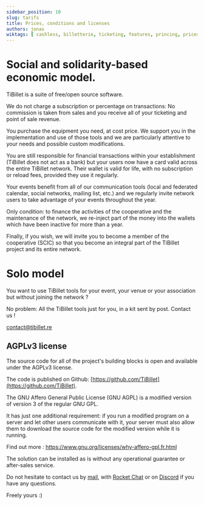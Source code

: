```yaml
---
sidebar_position: 10
slug: tarifs
title: Prices, conditions and licenses
authors: jonas
wiktags: [ cashless, billetterie, ticketing, features, princing, prices, licences ]
---
```


# Social and solidarity-based economic model.

TiBillet is a suite of free/open source software.

We do not charge a subscription or percentage on transactions: 
No commission is taken from sales and 
you receive all of your ticketing and point of sale revenue.

You purchase the equipment you need, at cost price.
We support you in the implementation and use of those tools and we are particularly attentive to your needs and possible custom modifications.

You are still responsible for financial transactions within your establishment (TiBillet does not 
act as a bank) but your users now have a card valid across the entire TiBillet network. 
Their wallet is valid for life, with no subscription or reload fees, provided they use it regularly.

Your events benefit from all of our communication tools (local and federated calendar, social networks, mailing list, etc.) and we regularly invite network users to take advantage of your events throughout the year.

Only condition: to finance the activities of the cooperative and the maintenance of the network, we re-inject part of the money into the wallets which have been inactive for more than a year.

Finally, if you wish, we will invite you to become a member of the cooperative (SCIC) so that you become an integral part of the TiBillet project and its entire network.

# Solo model

You want to use TiBillet tools for your event, your venue or your association but without joining the network ?

No problem: All the TiBillet tools just for you, in a kit sent by post. Contact us !

[contact@tibillet.re](mailto:contact@tibillet.re)

## AGPLv3 license

The source code for all of the project's building blocks is open and available under the AGPLv3 license.

The code is published on Github: [https://github.com/TiBillet](https://github.com/TiBillet).

The GNU Affero General Public License (GNU AGPL) is a modified version of version 3 of the regular GNU GPL.

It has just one additional requirement: if you run a modified program on a server and let other users communicate with it, your server must also allow them to download the source code for the modified version while it is running.

Find out more : https://www.gnu.org/licenses/why-affero-gpl.fr.html

The solution can be installed as is without any operational guarantee or after-sales service.

Do not hesitate to contact us by [mail](mailto:contact@tibillet.re), with [Rocket Chat](https://chat.communecter.org/channel/Tibillet/) or on [Discord](https://discord.gg/ecb5jtP7vY) if you have any questions.

Freely yours :) 
